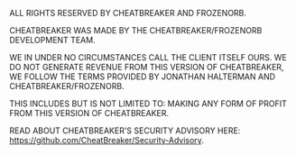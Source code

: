 ALL RIGHTS RESERVED BY CHEATBREAKER AND FROZENORB.

CHEATBREAKER WAS MADE BY THE CHEATBREAKER/FROZENORB DEVELOPMENT TEAM.

WE IN UNDER NO CIRCUMSTANCES CALL THE CLIENT ITSELF OURS. WE DO NOT GENERATE REVENUE FROM THIS VERSION OF CHEATBREAKER, WE FOLLOW THE TERMS PROVIDED BY JONATHAN HALTERMAN AND CHEATBREAKER/FROZENORB.

THIS INCLUDES BUT IS NOT LIMITED TO: MAKING ANY FORM OF PROFIT FROM THIS VERSION OF CHEATBREAKER.

READ ABOUT CHEATBREAKER'S SECURITY ADVISORY HERE: https://github.com/CheatBreaker/Security-Advisory.
